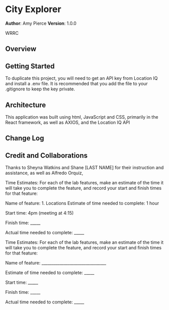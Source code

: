 # City Explorer

**Author**: Amy Pierce
**Version**: 1.0.0

WRRC 

## Overview
<!-- Provide a high level overview of what this application is and why you are building it, beyond the fact that it's an assignment for this class. (i.e. What's your problem domain?) -->

## Getting Started
To duplicate this project, you will need to get an API key from Location IQ and install a .env file. It is recommended that you add the file to your .gitignore to keep the key private.

## Architecture
This application was built using html, JavaScript and CSS, primarily in the React framework, as well as AXIOS, and the Location IQ API

## Change Log
<!-- Use this area to document the iterative changes made to your application as each feature is successfully implemented. Use time stamps. Here's an example:

01-01-2001 4:59pm - Application now has a fully-functional express server, with a GET route for the location resource. -->

## Credit and Collaborations
Thanks to Sheyna Watkins and Shane [LAST NAME] for their instruction and assistance, as well as Alfredo Orquiz, 

Time Estimates:
For each of the lab features, make an estimate of the time it will take you to complete the feature, and record your start and finish times for that feature:

Name of feature: 1. Locations
Estimate of time needed to complete: 1 hour

Start time: 4pm (meeting at 4:15)

Finish time: _____

Actual time needed to complete: _____

Time Estimates:
For each of the lab features, make an estimate of the time it will take you to complete the feature, and record your start and finish times for that feature:

Name of feature: ________________________________

Estimate of time needed to complete: _____

Start time: _____

Finish time: _____

Actual time needed to complete: _____